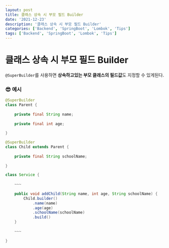 ```yaml
---
layout: post
title: 클래스 상속 시 부모 필드 Builder
date: '2021-12-23'
description: '클래스 상속 시 부모 필드 Builder'
categories: ['Backend', 'SpringBoot', 'Lombok', 'Tips']
tags: ['Backend', 'SpringBoot', 'Lombok', 'Tips']
---
```

# 클래스 상속 시 부모 필드 Builder

`@SuperBuilder`를 사용하면 **상속하고있는 부모 클래스의 필드값**도 지정할 수 있게된다.

### 😎 예시

```java
@SuperBuilder
class Parent {
    
    private final String name;
    
   	private final int age;
    
}
```

```java
@SuperBuilder
class Child extends Parent {
    
    private final String schoolName;
    
}
```

```java
class Service {
    
    ~~~
       
    public void addChild(String name, int age, String schoolName) {
        Child.builder()
            .name(name)
            .age(age)
            .schoolName(schoolName)
            .build()
    }
        
    ~~~
    
}
```



